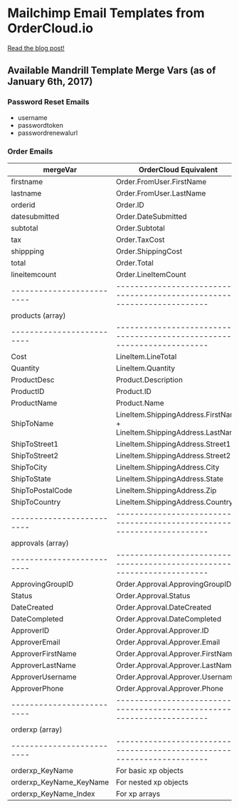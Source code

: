 # Mailchimp Email Templates from OrderCloud.io

[Read the blog post!](https://ordercloud.io/transactional-emails-mandrill-ordercloud-io/)

## Available Mandrill Template Merge Vars (as of January 6th, 2017)

### Password Reset Emails
- username
- passwordtoken
- passwordrenewalurl

### Order Emails 

|         mergeVar        |                         OrderCloud Equivalent                          |
|-------------------------|------------------------------------------------------------------------|
| firstname               | Order.FromUser.FirstName                                               |
| lastname                | Order.FromUser.LastName                                                |
| orderid                 | Order.ID                                                               |
| datesubmitted           | Order.DateSubmitted                                                    |
| subtotal                | Order.Subtotal                                                         |
| tax                     | Order.TaxCost                                                          |
| shippping               | Order.ShippingCost                                                     |
| total                   | Order.Total                                                            |
| lineitemcount           | Order.LineItemCount                                                    |
|-------------------------|------------------------------------------------------------------------|
| products (array)        |                                                                        |
|-------------------------|------------------------------------------------------------------------|
| Cost                    | LineItem.LineTotal                                                     |
| Quantity                | LineItem.Quantity                                                      |
| ProductDesc             | Product.Description                                                    |
| ProductID               | Product.ID                                                             |
| ProductName             | Product.Name                                                           |
| ShipToName              | LineItem.ShippingAddress.FirstName + LineItem.ShippingAddress.LastName |
| ShipToStreet1           | LineItem.ShippingAddress.Street1                                       |
| ShipToStreet2           | LineItem.ShippingAddress.Street2                                       |
| ShipToCity              | LineItem.ShippingAddress.City                                          |
| ShipToState             | LineItem.ShippingAddress.State                                         |
| ShipToPostalCode        | LineItem.ShippingAddress.Zip                                           |
| ShipToCountry           | LineItem.ShippingAddress.Country                                       |
|-------------------------|------------------------------------------------------------------------|
| approvals (array)       |                                                                        |
|-------------------------|------------------------------------------------------------------------|
| ApprovingGroupID        | Order.Approval.ApprovingGroupID                                        |
| Status                  | Order.Approval.Status                                                  |
| DateCreated             | Order.Approval.DateCreated                                             |
| DateCompleted           | Order.Approval.DateCompleted                                           |
| ApproverID              | Order.Approval.Approver.ID                                             |
| ApproverEmail           | Order.Approval.Approver.Email                                          |
| ApproverFirstName       | Order.Approval.Approver.FirstName                                      |
| ApproverLastName        | Order.Approval.Approver.LastName                                       |
| ApproverUsername        | Order.Approval.Approver.Username                                       |
| ApproverPhone           | Order.Approval.Approver.Phone                                          |
|-------------------------|------------------------------------------------------------------------|
| orderxp (array)         |                                                                        |
|-------------------------|------------------------------------------------------------------------|
| orderxp_KeyName         | For basic xp objects                                                   |
| orderxp_KeyName_KeyName | For nested xp objects                                                  |
| orderxp_KeyName_Index   | For xp arrays                                                          |
